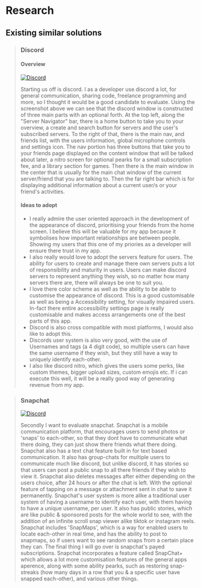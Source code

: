 ﻿# Research

## Existing similar solutions

> ### Discord
> 
> #### Overview 
> [![Discord](https://i.imgur.com/NrDFX2I.png)](https://www.discord.com/)
> 
> Starting us off is discord. I as a developer use discord a lot, for general communication, sharing code, freelance programming and more, so I thought it would be a good candidate to evaluate.
> Using the screenshot above we can see that the discord window is constructed of three main parts with an optional forth.
> At the top left, along the "Server Navigator" bar, there is a home button to take you to your overview, a create and search button for servers and the user's subscribed servers.
> To the right of that, there is the main nav, and friends list, with the users information, global microphone controls and settings icon.
> The nav portion has three buttons that take you to your friends page displayed on the content window that will be talked about later, a nitro screen for optional pearks for a small subscription fee, and a library section for games.
> Then there is the main window in the center that is usually for the main chat window of the current server/friend that you are talking to.
> Then the far right bar which is for displaying additional information about a current user/s or your friend's activities.
> 
> #### Ideas to adopt
> - I really admire the user oriented approach in the development of the appearance of discord, prioritising your friends from the home screen. I believe this will be valuable for my app because it symbolises how important relationships are between people. Showing my users that this one of my priories as a developer will ensure there trust in my app.
> - I also really would love to adopt the servers feature for users. The ability for users to create and manage there own servers puts a lot of responsibility and maturity in users. Users can make discord servers to represent anything they wish, so no matter how many servers there are, there will always be one to suit you.
> - I love there color scheme as well as the ability to be able to customise the appearance of discord. This is a good customisable as well as being a Accessibility setting, for visually impaired users. In-fact there entire accessibility settings page is really customisable and makes access arrangements one of the best parts of this app.
> - Discord is also cross compatible with most platforms, I would also like to adopt this.
> - Discords user system is also very good, with the use of Usernames and tags (a 4 digit code), so multiple users can have the same username if they wish, but they still have a way to uniquely identify each-other.
> - I also like discord nitro, which gives the users some perks, like custom themes, bigger upload sizes, custom emojis etc. If i can execute this well, it will be a really good way of generating revenue from my app.

> ### Snapchat
> [![Discord](https://i.imgur.com/o8Vyx1Z.png)](https://snapchat.com/)
> 
> Secondly I want to evaluate snapchat. Snapchat is a mobile communication platform, that encourages users to send photos or 'snaps' to each-other, so that they dont have to communicate what there doing, they can just show there friends what there doing. Snapchat also has a text chat feature built in for text based communication. It also has group-chats for multiple users to communicate much like discord, but unlike discord, it has stories so that users can post a public snap to all there friends if they wish to view it.
> Snapchat also deletes messages after either depending on the users choice, after 24 hours or after the chat is left. With the optional feature of tapping on a message or attachment sent in chat to save it permanently. Snapchat's user system is more alike a traditional user system of having a username to identify each user, with them having to have a unique username, per user. It also has public stories, which are like public & sponsored posts for the whole world to see, with the addition of an infinite scroll snap viewer alike tiktok or instagram reels.
> Snapchat includes 'SnapMaps', which is a way for enabled users to locate each-other in real time, and has the ability to post to snapmaps, so if users want to see random snaps from a certain place they can. The final thing I will go over is snapchat's payed subscriptions. Snapchat incorporates a feature called SnapChat+ which allows a lot more customisation features of the general apps aperence, along with some ability pearks, such as restoring snap-streaks (how many days in a row that you & a specific user have snapped each-other), and various other things.